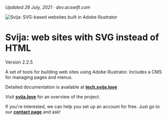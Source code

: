 [logo]: http://files.svija.love/github/readme-logo.png "Svija: SVG-based websites built in Adobe Illustrator"

*Updated 26 July, 2021 · dev.acswift.com*

![Svija: SVG-based websites built in Adobe Illustrator][logo]

# Svija: web sites with SVG instead of HTML

Version 2.2.5

A set of tools for building web sites using Adobe Illustrator.
Includes a CMS for managing pages and menus.

Detailed documentation is available at **[tech.svija.love][1]**

Visit **[svija.love][2]** for an overview of the project.

If you're interested, we can help you set up an account for free.
Just go to our **[contact page][3]** and ask!

[1]: https://tech.svija.love "Visit the documentation site"
[2]: https://svija.love "Visit the main site"
[3]: https://svija.love/en/contact "Contact us"
